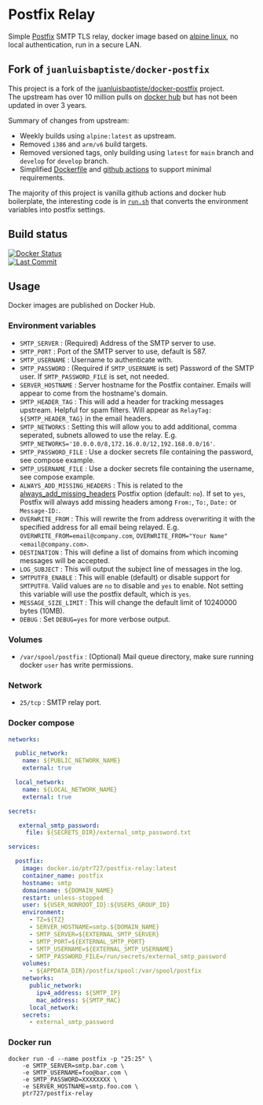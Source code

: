 # Postfix Relay

Simple [Postfix][postfixLink] SMTP TLS relay, docker image based on [alpine linux][alpineLinuxLink], no local authentication, run in a secure LAN.

## Fork of `juanluisbaptiste/docker-postfix`

This project is a fork of the [juanluisbaptiste/docker-postfix][juanluisbaptisteLink] project.\
The upstream has over 10 million pulls on [docker hub][juanluisbaptisteDockerLink] but has not been updated in over 3 years.

Summary of changes from upstream:

- Weekly builds using `alpine:latest` as upstream.
- Removed `i386` and `arm/v6` build targets.
- Removed versioned tags, only building using `latest` for `main` branch and `develop` for `develop` branch.
- Simplified [Dockerfile](./Dockerfile) and [github actions](./.github/workflows/buildpush.yml) to support minimal requirements.

The majority of this project is vanilla github actions and docker hub boilerplate, the interesting code is in [`run.sh`](./run.sh) that converts the environment variables into postfix settings.

## Build status

[![Docker Status][docker-status-shield]][actions-link]\
[![Last Commit][last-commit-shield]][commit-link]

## Usage

Docker images are published on Docker Hub.

### Environment variables

- `SMTP_SERVER` : (Required) Address of the SMTP server to use.
- `SMTP_PORT` : Port of the SMTP server to use, default is 587.
- `SMTP_USERNAME` : Username to authenticate with.
- `SMTP_PASSWORD` : (Required if `SMTP_USERNAME` is set) Password of the SMTP user. If `SMTP_PASSWORD_FILE` is set, not needed.
- `SERVER_HOSTNAME` : Server hostname for the Postfix container. Emails will appear to come from the hostname's domain.
- `SMTP_HEADER_TAG` : This will add a header for tracking messages upstream. Helpful for spam filters. Will appear as `RelayTag: ${SMTP_HEADER_TAG}` in the email headers.
- `SMTP_NETWORKS` : Setting this will allow you to add additional, comma seperated, subnets allowed to use the relay. E.g. `SMTP_NETWORKS='10.0.0.0/8,172.16.0.0/12,192.168.0.0/16'`.
- `SMTP_PASSWORD_FILE` : Use a docker secrets file containing the password, see compose example.
- `SMTP_USERNAME_FILE` : Use a docker secrets file containing the username, see compose example.
- `ALWAYS_ADD_MISSING_HEADERS` : This is related to the [always\_add\_missing\_headers][alwaysAddMissingHeadersLink] Postfix option (default: `no`). If set to `yes`, Postfix will always add missing headers among `From:`, `To:`, `Date:` or `Message-ID:`.
- `OVERWRITE_FROM` : This will rewrite the from address overwriting it with the specified address for all email being relayed. E.g. `OVERWRITE_FROM=email@company.com`, `OVERWRITE_FROM="Your Name" <email@company.com>`.
- `DESTINATION` : This will define a list of domains from which incoming messages will be accepted.
- `LOG_SUBJECT` : This will output the subject line of messages in the log.
- `SMTPUTF8_ENABLE` : This will enable (default) or disable support for `SMTPUTF8`. Valid values are `no` to disable and `yes` to enable. Not setting this variable will use the postfix default, which is `yes`.
- `MESSAGE_SIZE_LIMIT` : This will change the default limit of 10240000 bytes (10MB).
- `DEBUG` : Set `DEBUG=yes` for more verbose output.

### Volumes

- `/var/spool/postfix` : (Optional) Mail queue directory, make sure running docker `user` has write permissions.

### Network

- `25/tcp` : SMTP relay port.

### Docker compose

```yaml
networks:

  public_network:
    name: ${PUBLIC_NETWORK_NAME}
    external: true

  local_network:
    name: ${LOCAL_NETWORK_NAME}
    external: true

secrets:

   external_smtp_password:
     file: ${SECRETS_DIR}/external_smtp_password.txt

services:

  postfix:
    image: docker.io/ptr727/postfix-relay:latest
    container_name: postfix
    hostname: smtp
    domainname: ${DOMAIN_NAME}
    restart: unless-stopped
    user: ${USER_NONROOT_ID}:${USERS_GROUP_ID}
    environment:
      - TZ=${TZ}
      - SERVER_HOSTNAME=smtp.${DOMAIN_NAME}
      - SMTP_SERVER=${EXTERNAL_SMTP_SERVER}
      - SMTP_PORT=${EXTERNAL_SMTP_PORT}
      - SMTP_USERNAME=${EXTERNAL_SMTP_USERNAME}
      - SMTP_PASSWORD_FILE=/run/secrets/external_smtp_password
    volumes:
      - ${APPDATA_DIR}/postfix/spool:/var/spool/postfix
    networks:
      public_network:
        ipv4_address: ${SMTP_IP}
        mac_address: ${SMTP_MAC}
      local_network:
    secrets:
      - external_smtp_password
```

### Docker run

```console
docker run -d --name postfix -p "25:25" \
    -e SMTP_SERVER=smtp.bar.com \
    -e SMTP_USERNAME=foo@bar.com \
    -e SMTP_PASSWORD=XXXXXXXX \
    -e SERVER_HOSTNAME=smtp.foo.com \
    ptr727/postfix-relay
```

[docker-status-shield]: https://img.shields.io/github/actions/workflow/status/ptr727/postfix-relay/release.yml?logo=github&label=Docker%20Build
[last-commit-shield]: https://img.shields.io/github/last-commit/ptr727/postfix-relay?logo=github&label=Last%20Commit
[commit-link]: https://github.com/ptr727/postfix-relay/commits/main
[actions-link]: https://github.com/ptr727/postfix-relay/actions
[alwaysAddMissingHeadersLink]: http://www.postfix.org/postconf.5.html#always_add_missing_headers
[postfixLink]: https://www.postfix.org
[alpineLinuxLink]: https://alpinelinux.org/
[juanluisbaptisteLink]: https://github.com/juanluisbaptiste/docker-postfix
[juanluisbaptisteDockerLink]: https://hub.docker.com/r/juanluisbaptiste/postfix
